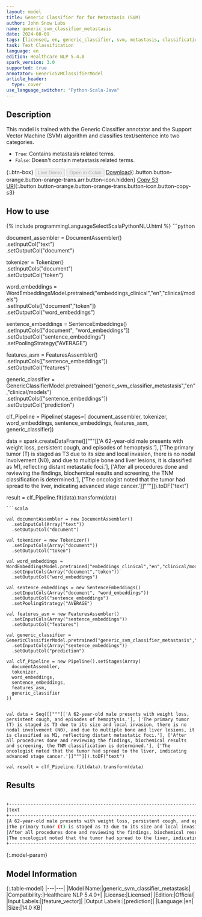 ```yaml
---
layout: model
title: Generic Classifier for for Metastasis (SVM)
author: John Snow Labs
name: generic_svm_classifier_metastasis
date: 2024-08-09
tags: [licensed, en, generic_classifier, svm, metastasis, classification, oncology]
task: Text Classification
language: en
edition: Healthcare NLP 5.4.0
spark_version: 3.0
supported: true
annotator: GenericSVMClassifierModel
article_header:
  type: cover
use_language_switcher: "Python-Scala-Java"
---
```


## Description

This model is trained with the Generic Classifier annotator and the Support Vector Machine (SVM) algorithm and classifies text/sentence into two categories.
- `True`: Contains metastasis related terms.
- `False`: Doesn't contain metastasis related terms.

{:.btn-box}
<button class="button button-orange" disabled>Live Demo</button>
<button class="button button-orange" disabled>Open in Colab</button>
[Download](https://s3.amazonaws.com/auxdata.johnsnowlabs.com/clinical/models/generic_svm_classifier_metastasis_en_5.4.0_3.0_1723203897310.zip){:.button.button-orange.button-orange-trans.arr.button-icon.hidden}
[Copy S3 URI](s3://auxdata.johnsnowlabs.com/clinical/models/generic_svm_classifier_metastasis_en_5.4.0_3.0_1723203897310.zip){:.button.button-orange.button-orange-trans.button-icon.button-copy-s3}

## How to use



<div class="tabs-box" markdown="1">
{% include programmingLanguageSelectScalaPythonNLU.html %}
```python

document_assembler = DocumentAssembler()\
    .setInputCol("text")\
    .setOutputCol("document")

tokenizer = Tokenizer()\
    .setInputCols("document")\
    .setOutputCol("token")

word_embeddings = WordEmbeddingsModel.pretrained("embeddings_clinical","en","clinical/models")\
    .setInputCols(["document","token"])\
    .setOutputCol("word_embeddings")

sentence_embeddings = SentenceEmbeddings()\
    .setInputCols(["document", "word_embeddings"])\
    .setOutputCol("sentence_embeddings")\
    .setPoolingStrategy("AVERAGE")

features_asm = FeaturesAssembler()\
    .setInputCols(["sentence_embeddings"])\
    .setOutputCol("features")

generic_classifier = GenericClassifierModel.pretrained("generic_svm_classifier_metastasis","en","clinical/models")\
    .setInputCols(["sentence_embeddings"])\
    .setOutputCol("prediction")

clf_Pipeline = Pipeline(
  stages=[
    document_assembler,
    tokenizer,
    word_embeddings,
    sentence_embeddings,
    features_asm,
    generic_classifier])

data = spark.createDataFrame([["""[['A 62-year-old male presents with weight loss, persistent cough, and episodes of hemoptysis.'], ['The primary tumor (T) is staged as T3 due to its size and local invasion, there is no nodal involvement (N0), and due to multiple bone and liver lesions, it is classified as M1, reflecting distant metastatic foci.'], ['After all procedures done and reviewing the findings, biochemical results and screening, the TNM classification is determined.'], ['The oncologist noted that the tumor had spread to the liver, indicating advanced stage cancer.']]"""]]).toDF("text")

result = clf_Pipeline.fit(data).transform(data)

```
```scala

val documentAssembler = new DocumentAssembler()
  .setInputCol(Array("text"))
  .setOutputCol("document")

val tokenizer = new Tokenizer()
  .setInputCols(Array("document"))
  .setOutputCol("token")

val word_embeddings = WordEmbeddingsModel.pretrained("embeddings_clinical","en","clinical/models")
  .setInputCols(Array("document","token"))
  .setOutputCol("word_embeddings")

val sentence_embeddings = new SentenceEmbeddings()
  .setInputCols(Array("document", "word_embeddings"))
  .setOutputCol("sentence_embeddings")
  .setPoolingStrategy("AVERAGE")

val features_asm = new FeaturesAssembler()
  .setInputCols(Array("sentence_embeddings"))
  .setOutputCol("features")

val generic_classifier = GenericClassifierModel.pretrained("generic_svm_classifier_metastasis","en","clinical/models")
  .setInputCols(Array("sentence_embeddings"))
  .setOutputCol("prediction")

val clf_Pipeline = new Pipeline().setStages(Array(
  documentAssembler,
  tokenizer,
  word_embeddings,
  sentence_embeddings,
  features_asm,
  generic_classifier
))


val data = Seq([["""[['A 62-year-old male presents with weight loss, persistent cough, and episodes of hemoptysis.'], ['The primary tumor (T) is staged as T3 due to its size and local invasion, there is no nodal involvement (N0), and due to multiple bone and liver lesions, it is classified as M1, reflecting distant metastatic foci.'], ['After all procedures done and reviewing the findings, biochemical results and screening, the TNM classification is determined.'], ['The oncologist noted that the tumor had spread to the liver, indicating advanced stage cancer.']]"""]]).toDF("text")

val result = clf_Pipeline.fit(data).transform(data)

```
</div>

## Results

```bash

+---------------------------------------------------------------------------------------------------------------------------------------------------------------------------------------------------------------------+-------+
|text                                                                                                                                                                                                                 |result |
+---------------------------------------------------------------------------------------------------------------------------------------------------------------------------------------------------------------------+-------+
|A 62-year-old male presents with weight loss, persistent cough, and episodes of hemoptysis.                                                                                                                          | False |
|The primary tumor (T) is staged as T3 due to its size and local invasion, there is no nodal involvement (N0), and due to multiple bone and liver lesions, it is classified as M1, reflecting distant metastatic foci.| True  |
|After all procedures done and reviewing the findings, biochemical results and screening, the TNM classification is determined.                                                                                       | False |
|The oncologist noted that the tumor had spread to the liver, indicating advanced stage cancer.                                                                                                                       | True  |
+---------------------------------------------------------------------------------------------------------------------------------------------------------------------------------------------------------------------+-------+

```

{:.model-param}
## Model Information

{:.table-model}
|---|---|
|Model Name:|generic_svm_classifier_metastasis|
|Compatibility:|Healthcare NLP 5.4.0+|
|License:|Licensed|
|Edition:|Official|
|Input Labels:|[feature_vector]|
|Output Labels:|[prediction]|
|Language:|en|
|Size:|14.0 KB|